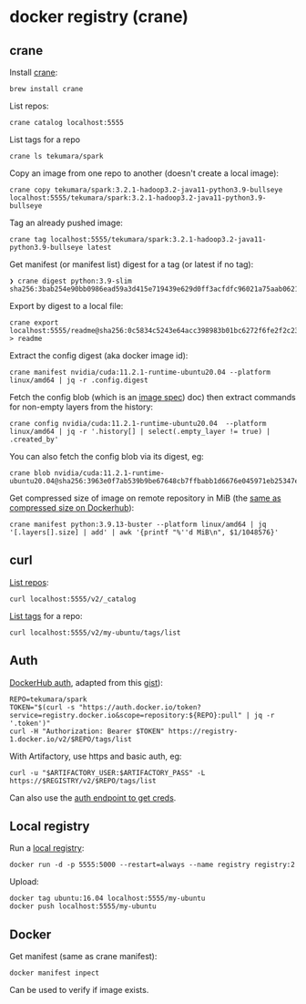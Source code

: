 # docker registry (crane)

## crane

Install [crane](https://github.com/google/go-containerregistry/tree/main/cmd/crane):

```
brew install crane
```

List repos:

```
crane catalog localhost:5555
```

List tags for a repo

```
crane ls tekumara/spark
```

Copy an image from one repo to another (doesn't create a local image):

```
crane copy tekumara/spark:3.2.1-hadoop3.2-java11-python3.9-bullseye localhost:5555/tekumara/spark:3.2.1-hadoop3.2-java11-python3.9-bullseye
```

Tag an already pushed image:

```
crane tag localhost:5555/tekumara/spark:3.2.1-hadoop3.2-java11-python3.9-bullseye latest
```

Get manifest (or manifest list) digest for a tag (or latest if no tag):

```
❯ crane digest python:3.9-slim
sha256:3bab254e90bb0986ead59a3d415e719439e629d0ff3acfdfc96021a75aab0621
```

Export by digest to a local file:

```
crane export localhost:5555/readme@sha256:0c5834c5243e64acc398983b01bc6272f6fe2f2c2320c425edf00ed9fd8e489c > readme
```

Extract the config digest (aka docker image id):

```
crane manifest nvidia/cuda:11.2.1-runtime-ubuntu20.04 --platform linux/amd64 | jq -r .config.digest
```

Fetch the config blob (which is an [image spec](https://github.com/moby/moby/tree/master/image/spec)) doc) then extract commands for non-empty layers from the history:

```
crane config nvidia/cuda:11.2.1-runtime-ubuntu20.04  --platform linux/amd64 | jq -r '.history[] | select(.empty_layer != true) | .created_by'
```

You can also fetch the config blob via its digest, eg:

```
crane blob nvidia/cuda:11.2.1-runtime-ubuntu20.04@sha256:3963e0f7ab539b9be67648cb7ffbabb1d6676e045971eb25347e7c16b3a689e7
```

Get compressed size of image on remote repository in MiB (the [same as compressed size on Dockerhub](https://hub.docker.com/layers/library/python/3.9.13-buster/images/sha256-e21225e5c86f11108123d2ca43bdb66c1a1b0991272232d185beca089b64791d?context=explore)):

```
crane manifest python:3.9.13-buster --platform linux/amd64 | jq '[.layers[].size] | add' | awk '{printf "%''d MiB\n", $1/1048576}'
```

## curl

[List repos](https://distribution.github.io/distribution/spec/api/#listing-repositories):

```
curl localhost:5555/v2/_catalog
```

[List tags](https://distribution.github.io/distribution/spec/api/#listing-image-tags) for a repo:

```
curl localhost:5555/v2/my-ubuntu/tags/list
```

## Auth

[DockerHub auth](https://docs.docker.com/registry/#authentication), adapted from this [gist](https://gist.github.com/Exchizz/02b2276cb992c5c7cd04a824c921d0f3)):

```
REPO=tekumara/spark
TOKEN="$(curl -s "https://auth.docker.io/token?service=registry.docker.io&scope=repository:${REPO}:pull" | jq -r '.token')"
curl -H "Authorization: Bearer $TOKEN" https://registry-1.docker.io/v2/$REPO/tags/list
```

With Artifactory, use https and basic auth, eg:

```
curl -u "$ARTIFACTORY_USER:$ARTIFACTORY_PASS" -L https://$REGISTRY/v2/$REPO/tags/list
```

Can also use the [auth endpoint to get creds](https://jfrog.com/help/r/jfrog-artifactory-documentation/set-your-docker-credentials-manually).

## Local registry

Run a [local registry](https://docs.docker.com/registry/deploying/):

```
docker run -d -p 5555:5000 --restart=always --name registry registry:2
```

Upload:

```
docker tag ubuntu:16.04 localhost:5555/my-ubuntu
docker push localhost:5555/my-ubuntu
```

## Docker

Get manifest (same as crane manifest):

```
docker manifest inpect
```

Can be used to verify if image exists.
